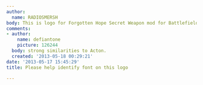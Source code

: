 ```yaml
---
author:
  name: RADIOSMERSH
body: This is logo for Forgotten Hope Secret Weapon mod for Battlefield 1942.
comments:
- author:
    name: defiantone
    picture: 126244
  body: strong similarities to Acton.
  created: '2013-05-18 00:29:21'
date: '2013-05-17 15:45:29'
title: Please help identify font on this logo

---
```

